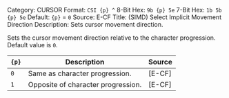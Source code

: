 Category: CURSOR
Format: `CSI {p} ^`
8-Bit Hex: `9b {p} 5e`
7-Bit Hex: `1b 5b {p} 5e`
Default: `{p}` = `0`
Source: E-CF
Title: (SIMD) Select Implicit Movement Direction
Description: Sets cursor movement direction.

Sets the cursor movement direction relative to the character progression. Default value is `0`.

| `{p}` | Description                        | Source |
|-------|------------------------------------|--------|
| `0`   | Same as character progression.     | [E-CF] |
| `1`   | Opposite of character progression. | [E-CF] |
